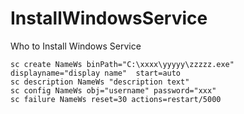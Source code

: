 # InstallWindowsService
Who to Install Windows Service

```
sc create NameWs binPath="C:\xxxx\yyyyy\zzzzz.exe" displayname="display name"  start=auto
sc description NameWs "description text"
sc config NameWs obj="username" password="xxx"
sc failure NameWs reset=30 actions=restart/5000
```
